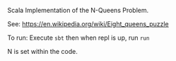 Scala Implementation of the N-Queens Problem.

See:  https://en.wikipedia.org/wiki/Eight_queens_puzzle

To run:  Execute `sbt` then when repl is up, run `run`

N is set within the code.